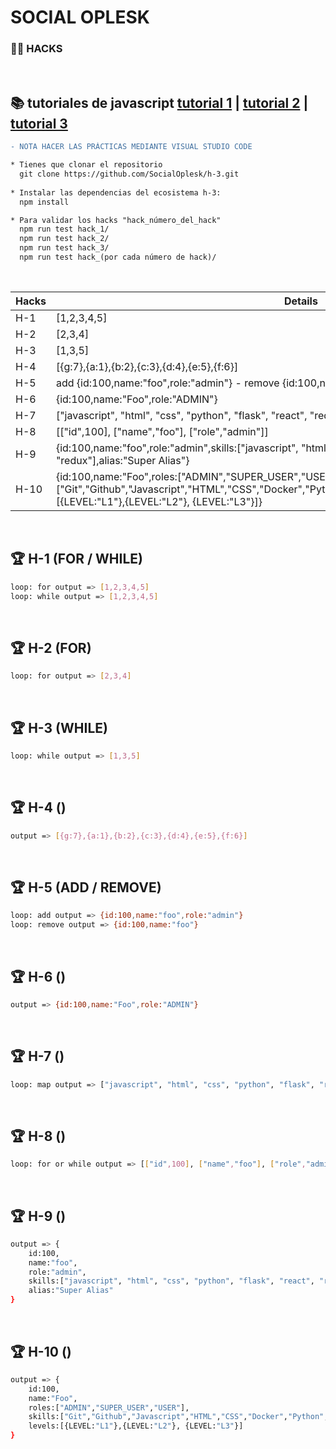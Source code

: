 # SOCIAL OPLESK
### 🏴‍☠️ HACKS 

<br/>

📚 tutoriales de javascript [tutorial 1](https://developer.mozilla.org/es/docs/Web/JavaScript/Guide) | [tutorial 2](https://www.w3schools.com/js/) | [tutorial 3](https://es.javascript.info/)
---

```diff
- NOTA HACER LAS PRÁCTICAS MEDIANTE VISUAL STUDIO CODE  
```

```diff
* Tienes que clonar el repositorio 
  git clone https://github.com/SocialOplesk/h-3.git
  
* Instalar las dependencias del ecosistema h-3:
  npm install 

* Para validar los hacks "hack_número_del_hack"
  npm run test hack_1/
  npm run test hack_2/
  npm run test hack_3/
  npm run test hack_(por cada número de hack)/
```
<br/>

|Hacks | Details | 
|----------|---------|
| H-1      | [1,2,3,4,5] |
| H-2      | [2,3,4] |
| H-3      | [1,3,5] | 
| H-4      | [{g:7},{a:1},{b:2},{c:3},{d:4},{e:5},{f:6}] |
| H-5      | add {id:100,name:"foo",role:"admin"} - remove {id:100,name:"foo"}|
| H-6      | {id:100,name:"Foo",role:"ADMIN"} |
| H-7      | ["javascript", "html", "css", "python", "flask", "react", "redux"]  | 
| H-8      | [["id",100], ["name","foo"], ["role","admin"]] |
| H-9      | {id:100,name:"foo",role:"admin",skills:["javascript", "html", "css", "python", "flask", "react", "redux"],alias:"Super Alias"}|
| H-10     | {id:100,name:"Foo",roles:["ADMIN","SUPER_USER","USER"],skills:["Git","Github","Javascript","HTML","CSS","Docker","Python","Flask","React","Redux","Deploy"],levels:[{LEVEL:"L1"},{LEVEL:"L2"}, {LEVEL:"L3"}]} | 

<br/> 

## 🏆 H-1 (FOR / WHILE)

```sh
loop: for output => [1,2,3,4,5]
loop: while output => [1,2,3,4,5]
```
<br/>

## 🏆 H-2 (FOR)
```sh
loop: for output => [2,3,4]
```
<br/>

## 🏆 H-3 (WHILE)
```sh
loop: while output => [1,3,5]
```
<br/>

## 🏆 H-4 ()
```sh
output => [{g:7},{a:1},{b:2},{c:3},{d:4},{e:5},{f:6}]
```
<br/>

## 🏆 H-5 (ADD / REMOVE)
```sh
loop: add output => {id:100,name:"foo",role:"admin"}
loop: remove output => {id:100,name:"foo"}
```
<br/>

## 🏆 H-6 ()
```sh
output => {id:100,name:"Foo",role:"ADMIN"}  
```
<br/>

## 🏆 H-7 ()
```sh
loop: map output => ["javascript", "html", "css", "python", "flask", "react", "redux"]
```
<br/>

## 🏆 H-8 ()
```sh
loop: for or while output => [["id",100], ["name","foo"], ["role","admin"]]
```
<br/>

## 🏆 H-9 ()
```sh
output => {
    id:100,
    name:"foo",
    role:"admin",
    skills:["javascript", "html", "css", "python", "flask", "react", "redux"],
    alias:"Super Alias"
}
```
<br/>

## 🏆 H-10 ()
```sh
output => {
    id:100,
    name:"Foo",
    roles:["ADMIN","SUPER_USER","USER"],
    skills:["Git","Github","Javascript","HTML","CSS","Docker","Python","Flask","React","Redux","Deploy"],
    levels:[{LEVEL:"L1"},{LEVEL:"L2"}, {LEVEL:"L3"}]
}
```

<br/>
